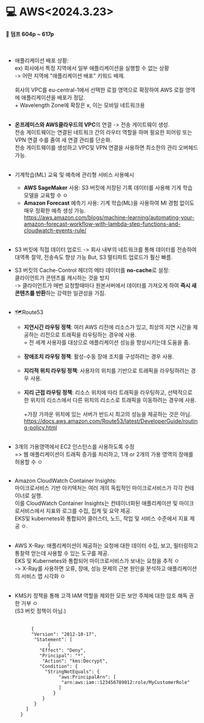 <h1>💻 AWS<2024.3.23></h1>
<h4>📖 덤프 604p ~ 617p<br></h4><br>

- 애플리케이션 배포 상황: <br> ex) 회사에서 특정 지역에서 일부 애플리케이션을 실행할 수 없는 상황<br>
-> 어떤 지역에 "애플리케이션 배포" 키워드 배제.<br><br>
    회사의 VPC를 eu-central-1에서 선택한 로컬 영역으로 확장하여 AWS 로컬 영역에 애플리케이션을 배포가 정답.<br> + Wavelength Zone에 확장은 x, 이는 모바일 네트워크용<br><br>
  
- **온프레미스와 AWS클라우드의 VPC**의 연결 -> 전송 게이트웨이 생성. <br>전송 게이트웨이는 연결된 네트워크 간의 라우터 역할을 하며 필요한
피어링 또는 VPN 연결 수를 줄여 새 연결 관리를 단순화.<br>
전송 게이트웨이를 생성하고 VPC및 VPN 연결을 사용하면 최소한의 관리 오버헤드 가능.<br><br>

- 기계학습(ML) 교육 및 예측에 관리형 서비스 사용예시
    - **AWS SageMaker** 사용: S3 버킷에 저장된 기록 데이터를 사용해 기게 학습 모델을 교육할 수 ㅇ<br>
    - **Amazon Forecast** 예측기 사용: 기계 학습(ML)을 사용하여 Ml 경험 없이도 매우 정확한 예측 생성 가능.<br>https://aws.amazon.com/blogs/machine-learning/automating-your-amazon-forecast-workflow-with-lambda-step-functions-and-cloudwatch-events-rule/<br><br>

- S3 버킷에 직접 데이터 업로드
-> 회사 내부의 네트워크를 통해 데이터를 전송하여 대역폭 절약, 전송속도 향상 가능 But, S3 멀티파트 업로드가 훨신 빠름.

- S3 버킷의 Cache-Control 헤더의 메타 데이터를 **no-cache**로 설정: <br>클라이언트가 콘텐츠를 캐시하는 것을 방지<br>-> 클라이언트가 매번 요청할때마다 원본서버에서 데이터를 가져오게 하여 **즉시 새 콘텐츠를 반환**하는 강력한 일관성을 가짐. <br><br>

- 🗺️Route53
   - **지연시간 라우팅 정책**: 여러 AWS 리전에 리소스가 있고, 최상의 지연 시간을 제공하는 리전으로 트래픽을 라우팅하는 경우에 사용.<br>
  = 전 세계 사용자를 대상으로 애플리케이션 성능을 향상시키는데 도움을 줌.<br><br>
   - **장애조치 라우팅 정책**: 활성-수동 장애 조치를 구성하려는 경우 사용.<br><br>
   - **지리적 위치 라우팅 정책**: 사용자의 위치를 기반으로 트래픽을 라우팅하려는 경우 사용.<br><br>
   - **지리 근접 라우팅 정책**: 리소스 위치에 따라 트래픽을 라우팅하고, 선택적으로 한 위치의 리소스에서 다른 위치의 리소스로 트래픽을 이동하려는 경우에 사용.<br><br>
  +가장 가까운 위치에 있는 서버가 반드시 최고의 성능을 제공하는 것은 아님.<br>https://docs.aws.amazon.com/Route53/latest/DeveloperGuide/routing-policy.html<br><br>

- 3개의 가용영역에서 EC2 인스턴스를 사용하도록 수정<br>
=> 웹 애플리케이션이 트래픽 증가를 처리하고, 1개 or 2개의 가용 영역의 장애를 허용할 수 ㅇ<br><br>

- Amazon CloudWatch Container Insights: <br>마이크로서비스 기반 아키텍처는 여러 개의 독립적인 마이크로서비스가 각각 컨테이너로 실행. <br>이를 CloudWatch Container Insights는 컨테이너화된 애플리케이션 및 마이크로서비스에서 지표와 로그를 수집, 집계 및 요약 제공.<br> EKS및 kubernetes와 통합되어 클러스터, 노드, 작업 및 서비스 수준에서 지표 제공 ㅇ.<br><br>

- AWS X-Ray: 애플리케이션이 제공하는 요청에 대한 데이터 수집, 보고, 필터링하고 통찰력 얻는데 사용할 수 있는 도구를 제공. <br>EKS 및 Kubernetes와 통합되어 마이크로서비스가 보내는 요청을 추적 ㅇ<br>
-> X-Ray를 사용하면 오류, 장애, 성능 문제의 근본 원인을 분석하고 애플리케이션의 서비스 맵 시각화 ㅇ  <br><br>

- KMS키 정책을 통해 고객 IAM 역할을 제외한 모든 보안 주체에 대한 암호 해독 권한 거부 ㅇ<br>(S3 버킷 정책이 아님.)<br><br>
                 
            {
            "Version": "2012-10-17",
             "Statement": [
                  {
               "Effect": "Deny",
               "Principal": "*",
                "Action": "kms:Decrypt",
               "Condition": {
                 "StringNotEquals": {
                      "aws:PrincipalArn": [
                       "arn:aws:iam::123456789012:role/MyCustomerRole"
                      ]
                    }
                }
             }
          ]
        }   
